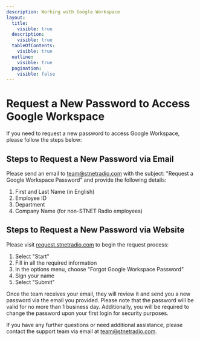 ```yaml
---
description: Working with Google Workspace
layout:
  title:
    visible: true
  description:
    visible: true
  tableOfContents:
    visible: true
  outline:
    visible: true
  pagination:
    visible: false
---
```


# Request a New Password to Access Google Workspace

If you need to request a new password to access Google Workspace, please follow the steps below:

## Steps to Request a New Password via Email

Please send an email to [team@stnetradio.com](mailto://team@stnetradio.com) with the subject: "Request a Google Workspace Password" and provide the following details:

1. First and Last Name (in English)
2. Employee ID
3. Department
4. Company Name (for non-STNET Radio employees)

## Steps to Request a New Password via Website

Please visit [request.stnetradio.com](https://request.stnetradio.com/) to begin the request process:

1. Select "Start"
2. Fill in all the required information
3. In the options menu, choose "Forgot Google Workspace Password"
4. Sign your name
5. Select "Submit"

Once the team receives your email, they will review it and send you a new password via the email you provided. Please note that the password will be valid for no more than 1 business day. Additionally, you will be required to change the password upon your first login for security purposes.

If you have any further questions or need additional assistance, please contact the support team via email at [team@stnetradio.com](mailto:team@stnetradio.com).
